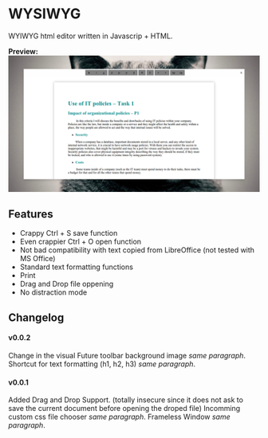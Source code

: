 # WYSIWYG

WYIWYG html editor written in Javascrip + HTML.


**Preview:** ![Alt Text](screenshots/preview-v0.0.2.png)

## Features

* Crappy Ctrl + S save function
* Even crappier Ctrl + O open function
* Not bad compatibility with text copied from LibreOffice (not tested with MS Office)
* Standard text formatting functions
* Print
* Drag and Drop file oppening
* No distraction mode

## Changelog

#### v0.0.2

Change in the visual
Future toolbar background image *same paragraph*.
Shortcut for text formatting (h1, h2, h3) *same paragraph*.

#### v0.0.1

Added Drag and Drop Support. (totally insecure since it does not ask to save the current document before opening the droped file)
Incomming custom css file chooser *same paragraph*.
Frameless Window *same paragraph*.
